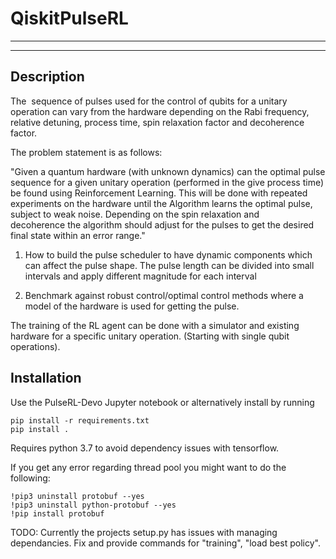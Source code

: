 # QiskitPulseRL

____________________________________________________________________________________________________________________________________
____________________________________________________________________________________________________________________________________

## Description

The  sequence of pulses used for the control of qubits for a unitary operation can vary from the hardware depending on the Rabi frequency, relative detuning, process time, spin relaxation factor and decoherence factor.

The problem statement is as follows:

"Given a quantum hardware (with unknown dynamics) can the optimal pulse sequence for a given unitary operation (performed in the give process time) be found using Reinforcement Learning. This will be done with repeated experiments on the hardware until the Algorithm learns the optimal pulse, subject to weak noise. Depending on the spin relaxation and decoherence the algorithm should adjust for the pulses to get the desired final state within an error range."


1. How to build the pulse scheduler to have dynamic components which can affect the pulse shape. The pulse length can be divided into small intervals and apply different magnitude for each interval

2. Benchmark against robust control/optimal control methods where a model of the hardware is used for getting the pulse.

The training of the RL agent can be done with a simulator and existing hardware for a specific unitary operation. (Starting with single qubit operations).

## Installation
Use the PulseRL-Devo Jupyter notebook or alternatively install by running
```
pip install -r requirements.txt
pip install .
```
Requires python 3.7 to avoid dependency issues with tensorflow.

If you get any error regarding thread pool you might want to do the following: 

```
!pip3 uninstall protobuf --yes
!pip3 uninstall python-protobuf --yes
!pip install protobuf 
```

TODO: Currently the projects setup.py has issues with managing dependancies. Fix and provide commands for "training", "load best policy".
